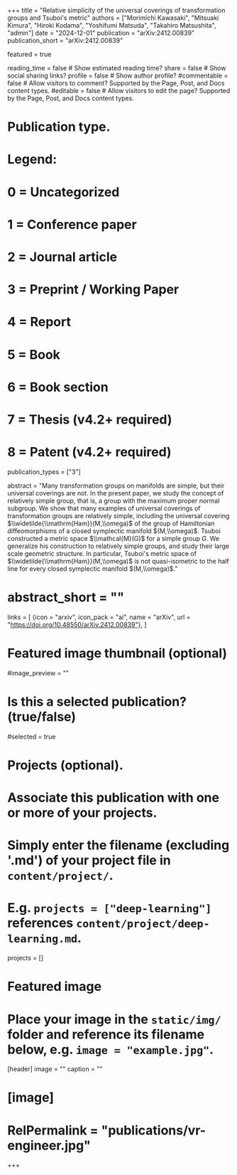 +++
title = "Relative simplicity of the universal coverings of transformation groups and Tsuboi's metric"
authors = ["Morimichi Kawasaki", "Mitsuaki Kimura", "Hiroki Kodama", "Yoshifumi Matsuda", "Takahiro Matsushita", "admin"]
date = "2024-12-01"
publication = "arXiv:2412.00839"
publication_short = "arXiv:2412.00839"

featured = true

reading_time = false  # Show estimated reading time?
share = false  # Show social sharing links?
profile = false  # Show author profile?
#commentable = false  # Allow visitors to comment? Supported by the Page, Post, and Docs content types.
#editable = false  # Allow visitors to edit the page? Supported by the Page, Post, and Docs content types.

# Publication type.
# Legend:
# 0 = Uncategorized
# 1 = Conference paper
# 2 = Journal article
# 3 = Preprint / Working Paper
# 4 = Report
# 5 = Book
# 6 = Book section
# 7 = Thesis (v4.2+ required)
# 8 = Patent (v4.2+ required)
publication_types = ["3"]

abstract = "Many transformation groups on manifolds are simple, but their universal coverings are not. In the present paper, we study the concept of relatively simple group, that is, a group with the maximum proper normal subgroup. We show that many examples of universal coverings of transformation groups are relatively simple, including the universal covering $\\widetilde{\\mathrm{Ham}}(M,\\omega)$ of the group of Hamiltonian diffeomorphisms of a closed symplectic manifold $(M,\\omega)$. Tsuboi constructed a metric space $\\mathcal{M}(G)$ for a simple group $G$. We generalize his construction to relatively simple groups, and study their large scale geometric structure. In particular, Tsuboi's metric space of $\\widetilde{\\mathrm{Ham}}(M,\\omega)$ is not quasi-isometric to the half line for every closed symplectic manifold $(M,\\omega)$."
# abstract_short = ""

links = [
  {icon = "arxiv", icon_pack = "ai", name = "arXiv", url = "https://doi.org/10.48550/arXiv.2412.00839"},
  ]

# Featured image thumbnail (optional)
#image_preview = ""

# Is this a selected publication? (true/false)
#selected = true

# Projects (optional).
#   Associate this publication with one or more of your projects.
#   Simply enter the filename (excluding '.md') of your project file in `content/project/`.
#   E.g. `projects = ["deep-learning"]` references `content/project/deep-learning.md`.
projects = []

# Featured image
# Place your image in the `static/img/` folder and reference its filename below, e.g. `image = "example.jpg"`.
[header]
image = ""
caption = ""

# [image]
# RelPermalink = "publications/vr-engineer.jpg"
+++
